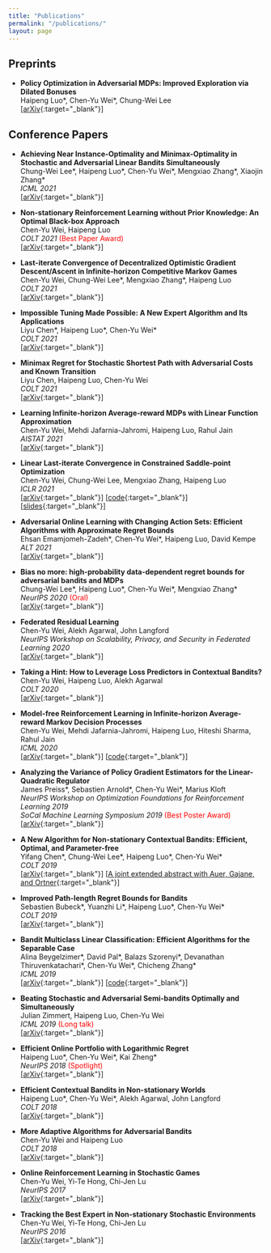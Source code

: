 ```yaml
---
title: "Publications"
permalink: "/publications/"
layout: page
---
```


## Preprints

 - **Policy Optimization in Adversarial MDPs:  Improved Exploration via Dilated Bonuses**  
Haipeng Luo\*, Chen-Yu Wei\*, Chung-Wei Lee  
[[arXiv](https://arxiv.org/abs/2107.08346){:target="_blank"}]

## Conference Papers

 - **Achieving Near Instance-Optimality and Minimax-Optimality in Stochastic and Adversarial Linear Bandits Simultaneously**  
Chung-Wei Lee\*, Haipeng Luo\*, Chen-Yu Wei\*, Mengxiao Zhang\*, Xiaojin Zhang\*  
*ICML 2021*  
[[arXiv](https://arxiv.org/abs/2102.05858){:target="_blank"}]

 - **Non-stationary Reinforcement Learning without Prior Knowledge: An Optimal Black-box Approach**  
Chen-Yu Wei, Haipeng Luo  
*COLT 2021*  <span style="color:red">(Best Paper Award)</span>  
[[arXiv](https://arxiv.org/abs/2102.05406){:target="_blank"}]

- **Last-iterate Convergence of Decentralized Optimistic Gradient Descent/Ascent in Infinite-horizon Competitive Markov Games**  
Chen-Yu Wei, Chung-Wei Lee\*, Mengxiao Zhang\*, Haipeng Luo  
*COLT 2021*  
[[arXiv](https://arxiv.org/abs/2102.04540){:target="_blank"}]

- **Impossible Tuning Made Possible: A New Expert Algorithm and Its Applications**  
Liyu Chen\*, Haipeng Luo\*, Chen-Yu Wei\*  
*COLT 2021*  
[[arXiv](https://arxiv.org/abs/2102.01046){:target="_blank"}]

- **Minimax Regret for Stochastic Shortest Path with Adversarial Costs and Known Transition**  
Liyu Chen, Haipeng Luo, Chen-Yu Wei  
*COLT 2021*  
[[arXiv](https://arxiv.org/abs/2012.04053){:target="_blank"}]

- **Learning Infinite-horizon Average-reward MDPs with Linear Function Approximation**  
Chen-Yu Wei, Mehdi Jafarnia-Jahromi, Haipeng Luo, Rahul Jain  
*AISTAT 2021*  
[[arXiv](https://arxiv.org/abs/2007.11849){:target="_blank"}]

- **Linear Last-iterate Convergence in Constrained Saddle-point Optimization**  
Chen-Yu Wei, Chung-Wei Lee, Mengxiao Zhang, Haipeng Luo  
*ICLR 2021*  
[[arXiv](https://arxiv.org/abs/2006.09517){:target="_blank"}] [[code](https://github.com/bahh723/OGDA-last-iterate){:target="_blank"}]
[[slides](https://drive.google.com/file/d/1Zr9BH7nX4BknXoALIcJb-gsVHNEeUEH0/view?usp=sharing){:target="_blank"}]

- **Adversarial Online Learning with Changing Action Sets: Efficient Algorithms with Approximate Regret Bounds**  
Ehsan Emamjomeh-Zadeh\*, Chen-Yu Wei\*, Haipeng Luo, David Kempe  
*ALT 2021*  
[[arXiv](https://arxiv.org/abs/2003.03490){:target="_blank"}]

- **Bias no more: high-probability data-dependent regret bounds for adversarial bandits and MDPs**  
Chung-Wei Lee\*, Haipeng Luo\*, Chen-Yu Wei\*, Mengxiao Zhang\*  
*NeurIPS 2020*  <span style="color:red">(Oral)</span>  
[[arXiv](https://arxiv.org/abs/2006.08040){:target="_blank"}]

- **Federated Residual Learning**  
Chen-Yu Wei, Alekh Agarwal, John Langford  
*NeurIPS Workshop on Scalability, Privacy, and Security in Federated Learning 2020*  
[[arXiv](https://arxiv.org/abs/2003.12880){:target="_blank"}]

- **Taking a Hint: How to Leverage Loss Predictors in Contextual Bandits?**  
Chen-Yu Wei, Haipeng Luo, Alekh Agarwal  
*COLT 2020*  
[[arXiv](https://arxiv.org/abs/2003.01922){:target="_blank"}]

- **Model-free Reinforcement Learning in Infinite-horizon Average-reward Markov Decision Processes**  
Chen-Yu Wei, Mehdi Jafarnia-Jahromi, Haipeng Luo, Hiteshi Sharma, Rahul Jain  
*ICML 2020*  
[[arXiv](https://arxiv.org/abs/1910.07072){:target="_blank"}]
[[code](https://github.com/bahh723/model-free-rl-algos){:target="_blank"}]

- **Analyzing the Variance of Policy Gradient Estimators for the Linear-Quadratic Regulator**  
James Preiss\*, Sebastien Arnold\*, Chen-Yu Wei\*, Marius Kloft  
*NeurIPS Workshop on Optimization Foundations for Reinforcement Learning 2019*  
*SoCal Machine Learning Symposium 2019* <span style="color:red">(Best Poster Award)</span>  
[[arXiv](https://arxiv.org/abs/1910.01249){:target="_blank"}]

- **A New Algorithm for Non-stationary Contextual Bandits: Efficient, Optimal, and Parameter-free**  
Yifang Chen\*, Chung-Wei Lee\*, Haipeng Luo\*, Chen-Yu Wei\*  
*COLT 2019*  
[[arXiv](https://arxiv.org/abs/1902.00980){:target="_blank"}]
[[A joint extended abstract with Auer, Gajane, and Ortner](http://proceedings.mlr.press/v99/auer19b.html){:target="_blank"}]

- **Improved Path-length Regret Bounds for Bandits**  
Sebastien Bubeck\*, Yuanzhi Li\*, Haipeng Luo\*, Chen-Yu Wei\*  
*COLT 2019*  
[[arXiv](https://arxiv.org/abs/1901.10604){:target="_blank"}]

- **Bandit Multiclass Linear Classification: Efficient Algorithms for the Separable Case**  
Alina Beygelzimer\*, David Pal\*, Balazs Szorenyi\*, Devanathan Thiruvenkatachari\*, Chen-Yu Wei\*, Chicheng Zhang\*  
*ICML 2019*  
[[arXiv](https://arxiv.org/abs/1902.02244){:target="_blank"}]
[[code](https://github.com/bahh723/separable-bandit-classification){:target="_blank"}]

- **Beating Stochastic and Adversarial Semi-bandits Optimally and Simultaneously**  
Julian Zimmert, Haipeng Luo, Chen-Yu Wei  
*ICML 2019* <span style="color:red">(Long talk)</span>  
[[arXiv](https://arxiv.org/abs/1901.08779){:target="_blank"}]

- **Efficient Online Portfolio with Logarithmic Regret**  
Haipeng Luo\*, Chen-Yu Wei\*, Kai Zheng\*  
*NeurIPS 2018* <span style="color:red">(Spotlight)</span>  
[[arXiv](https://arxiv.org/abs/1708.01799){:target="_blank"}]

- **Efficient Contextual Bandits in Non-stationary Worlds**  
Haipeng Luo\*, Chen-Yu Wei\*, Alekh Agarwal, John Langford  
*COLT 2018*  
[[arXiv](https://arxiv.org/abs/1708.01799){:target="_blank"}]

- **More Adaptive Algorithms for Adversarial Bandits**  
Chen-Yu Wei and Haipeng Luo  
*COLT 2018*  
[[arXiv](https://arxiv.org/abs/1801.03265){:target="_blank"}]

- **Online Reinforcement Learning in Stochastic Games**  
Chen-Yu Wei, Yi-Te Hong, Chi-Jen Lu  
*NeurIPS 2017*  
[[arXiv](https://arxiv.org/abs/1712.00579){:target="_blank"}]

- **Tracking the Best Expert in Non-stationary Stochastic Environments**  
Chen-Yu Wei, Yi-Te Hong, Chi-Jen Lu  
*NeurIPS 2016*  
[[arXiv](https://arxiv.org/abs/1712.00578){:target="_blank"}]
